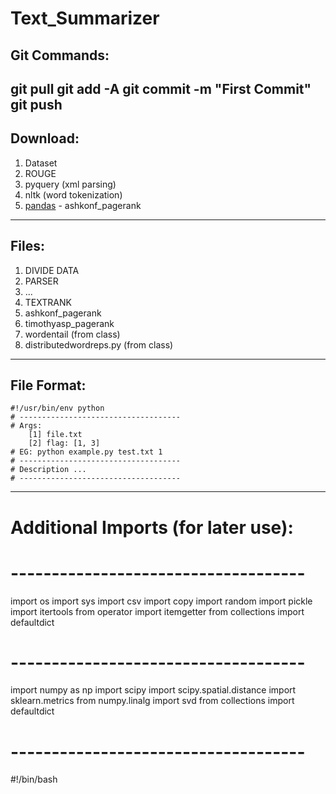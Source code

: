 # Text_Summarizer

Git Commands:
--------------
git pull
git add -A
git commit -m "First Commit"
git push
--------------

Download:
--------------
1. Dataset
2. ROUGE
3. pyquery (xml parsing)
4. nltk (word tokenization)
5. [pandas](http://pandas.pydata.org/) - ashkonf_pagerank
--------------

Files:
--------------
1. DIVIDE DATA
2. PARSER
3. ...
4. TEXTRANK
5. ashkonf_pagerank
6. timothyasp_pagerank
1. wordentail (from class)
2. distributedwordreps.py (from class)
--------------

File Format:
-------------
    #!/usr/bin/env python
    # ------------------------------------
    # Args:
        [1] file.txt
        [2] flag: [1, 3]
    # EG: python example.py test.txt 1
    # ------------------------------------
    # Description ...
    # ------------------------------------
-------------

# Additional Imports (for later use):
# ------------------------------------
import os
import sys
import csv
import copy
import random
import pickle
import itertools
from operator import itemgetter
from collections import defaultdict
# ------------------------------------
import numpy as np
import scipy
import scipy.spatial.distance
import sklearn.metrics
from numpy.linalg import svd
from collections import defaultdict
# ------------------------------------
#!/bin/bash



